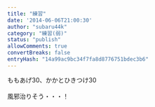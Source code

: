 ```yaml
---
title: "練習"
date: '2014-06-06T21:00:30'
author: "subaru44k"
category: "練習(弱)"
status: "publish"
allowComments: true
convertBreaks: false
entryHash: "14a99ac9bc34f7fa8d8776751bdec3b6"
---
```

ももあげ30、かかとひきつけ30<br>
<br>
風邪治りそう・・・！
